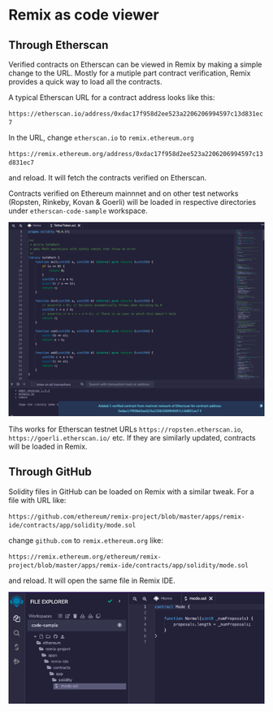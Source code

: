 Remix as code viewer
=============================

Through Etherscan
------------------

Verified contracts on Etherscan can be viewed in Remix by making a simple change to the URL. Mostly for a mutiple part contract verification, Remix provides a quick way to load all the contracts.

A typical Etherscan URL for a contract address looks like this:

`https://etherscan.io/address/0xdac17f958d2ee523a2206206994597c13d831ec7`

In the URL, change `etherscan.io` to `remix.ethereum.org`

`https://remix.ethereum.org/address/0xdac17f958d2ee523a2206206994597c13d831ec7`

and reload. It will fetch the contracts verified on Etherscan.

Contracts verified on Ethereum mainnnet and on other test networks (Ropsten, Rinkeby, Kovan & Goerli) will be loaded in respective directories under `etherscan-code-sample` workspace. 

![](images/a-code-viewer-etherscan.png)

Tihs works for Etherscan testnet URLs `https://ropsten.etherscan.io`, `https://goerli.etherscan.io/` etc. If they are similarly updated, contracts will be loaded in Remix. 

Through GitHub
------------------

Solidity files in GitHub can be loaded on Remix with a similar tweak. For a file with URL like:

`https://github.com/ethereum/remix-project/blob/master/apps/remix-ide/contracts/app/solidity/mode.sol`

change `github.com` to `remix.ethereum.org` like:

`https://remix.ethereum.org/ethereum/remix-project/blob/master/apps/remix-ide/contracts/app/solidity/mode.sol`

and reload. It will open the same file in Remix IDE.

![](images/a-code-viewer-github.png)